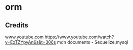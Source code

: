 # orm

## Credits

www.youtube.com https://www.youtube.com/watch?v=ExTZYpyAn6s&t=306s
mdn documents - Sequelize,mysql
